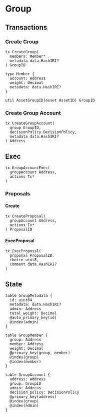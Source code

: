 # Group

## Transactions

### Create Group

```text
tx CreateGroup(
  members: Member*
  metadata data.HashIRI?
) GroupID

type Member {
  account: Address
  weight: Decimal
  metadata: data.HashIRI?
}

util AssetGroupID(asset AssetID) GroupID
```

### Create Group Account

```text
tx CreateGroupAccount(
  group GroupID,
  decisionPolicy DecisionPolicy,
  metadata data.HashIRI?
) Address
```

## Exec

```text
tx GroupAccountExec(
  groupAccount Address,
  actions Tx*
)
```

### Proposals

#### Create

```text
tx CreateProposal(
  groupAccount Address,
  actions Tx*
) ProposalID
```

#### ExecProposal

```text
tx ExecProposal(
  proposal ProposalID,
  choice uint8,
  comment data.HashIRI?
)  
```

## State

```text
table GroupMetadata {
  id: uint64
  metadata: data.HashIRI?
  admin: Address
  total_weight: Decimal
  @auto_primary_key(id)
  @index(admin)
}

table GroupMember {
  group: Address
  member: Address
  weight: Decimal
  @primary_key(group, member)
  @index(group)
  @index(member)
}

table GroupAccount {
  address: Address
  group: GroupID
  admin: Address
  decision_policy: DecisionPolicy
  @primary_key(address)
  @index(group)
  @index(admin)
}
```

